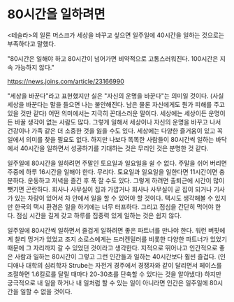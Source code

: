 # 80시간을 일하려면


<테슬라>의 일론 머스크가 세상을 바꾸고 싶으면 일주일에 40시간을 일하는 것으로는 부족하다고 말했다. 

"80시간은 일해야 하고 80시간이 넘어가면 비약적으로 고통스러워진다. 100시간은 지속 가능하지 않다."

https://news.joins.com/article/23166990

"세상을 바꾼다"라고 표현했지만 실은 "자신의 운명을 바꾼다"는 의미일 것이다. (사실 세상을 바꾼다는 말을 들으면 나는 불안해진다. 남은 물론 자신에게도 뭔가 피해를 주고 있을 것만 같다) 어떤 의미에서는 지극히 꼰대스러운 말이다. 세상에는 세상이든 운명이든 바꿀 생각이 없는 사람도 많다. 그렇게 일해서 세상이나 자신의 운명을 바꾸고 나서 건강이나 가족 같은 더 소중한 것을 잃을 수도 있다. 세상에는 다양한 즐거움이 있고 꼭 일에서 의미를 찾을 필요도 없다. 하지만 나보다 똑똑한 사람들이 80시간씩 일하는 바닥에서 40시간을 일하면서 성공하기를 기대하는 것은 무리인 것은 분명한 것 같다.   

일주일에 80시간을 일하려면 주말인 토요일과 일요일을 쉴 수 없다. 주말을 쉬어 버리면 주중에 하루 16시간을 일해야 한다. 무리다. 토요일과 일요일을 일한다면 11시간이면 충분하다. 운동하고 저녁을 즐긴 후 푹 잘 수도 있다. 그렇게 하려면 출퇴근에 시간이 많이 뺏기면 곤란하다. 회사나 사무실이 집과 가깝거나 회사나 사무실이 곧 집이 되거나 기사가 있는 차량이 있어서 차 안에서 일을 할 수 있어야 할 것이다. 택시도 생각해볼 수 있지만 한국의 택시 환경은 일을 하기에는 너무 터프하다. 그리고 점심을 간단히 먹어야 한다. 점심 시간을 길게 갖고 하루를 집중력 있게 일하는 것은 쉽지 않다. 

일주일에 80시간씩 일하면서 즐겁게 일하려면 좋은 파트너를 만나야 한다. 워런 버핏에게 찰리 멍거가 있었고 조지 소로스에게는 드러켄밀러를 비롯한 다양한 파트너가 있었기 때문에 그 자리까지 갈 수 있었던 것이라고 생각한다. 지적으로 뛰어나고 인간적으로 좋은 사람과 일하는 80시간이 그렇고 그런 인간들과 일하는 40시간보다 훨씬 즐겁다. (인디애나 대학의 심리학자 Strube는 자전거 경주에서 경쟁자와 같이 달리면서 페이스를 조절하면 1.6킬로를 달릴 때마다 20-30초를 단축할 수 있다는 것을 알아냈다) 하지만 궁극적으로 내 일을 하거나 내 일처럼 할 수 있는 일이 아니라면 인간은 일주일에 80시간을 일할 수 없을 것이다.